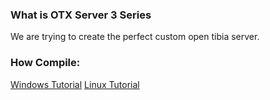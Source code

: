 ### What is OTX Server 3 Series
We are trying to create the perfect custom open tibia server.

### How Compile:
[Windows Tutorial](https://github.com/mattyx14/otxserver/wiki/Compilling-on-Windows)
[Linux Tutorial](https://github.com/mattyx14/otxserver/wiki/Compilling-on-Linux)